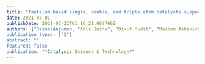 ```yaml
---
title: "Tantalum based single, double, and triple atom catalysts supported on gC<sub>2</sub> N monolayer for effective nitrogen reduction reaction: a comparative DFT investigation"
date: 2021-03-01
publishDate: 2021-02-22T01:16:21.068766Z
authors: ["RasoolAnjumun, "Anis Insha", "Dixit Mudit", "Maibam Ashakiran", "Hassan Afshana", "Krishnamurty Sailaja", "Dar, Manzoor Ahmad"]
publication_types: ["2"]
abstract: ""
featured: false
publication: "*Catalysis Science & Technology*"
---
```


